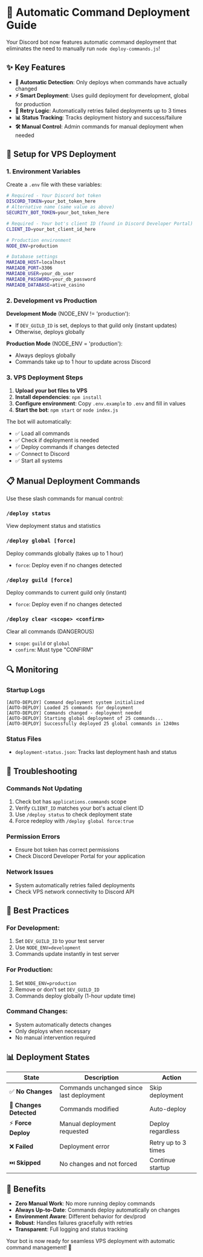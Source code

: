 # 🚀 Automatic Command Deployment Guide

Your Discord bot now features automatic command deployment that eliminates the need to manually run `node deploy-commands.js`!

## ✨ Key Features

- **🔄 Automatic Detection**: Only deploys when commands have actually changed
- **⚡ Smart Deployment**: Uses guild deployment for development, global for production
- **🔁 Retry Logic**: Automatically retries failed deployments up to 3 times
- **📊 Status Tracking**: Tracks deployment history and success/failure
- **🛠️ Manual Control**: Admin commands for manual deployment when needed

## 🔧 Setup for VPS Deployment

### 1. Environment Variables

Create a `.env` file with these variables:

```bash
# Required - Your Discord bot token
DISCORD_TOKEN=your_bot_token_here
# Alternative name (same value as above)
SECURITY_BOT_TOKEN=your_bot_token_here

# Required - Your bot's client ID (found in Discord Developer Portal)
CLIENT_ID=your_bot_client_id_here

# Production environment
NODE_ENV=production

# Database settings
MARIADB_HOST=localhost
MARIADB_PORT=3306
MARIADB_USER=your_db_user
MARIADB_PASSWORD=your_db_password
MARIADB_DATABASE=ative_casino
```

### 2. Development vs Production

**Development Mode** (NODE_ENV != 'production'):
- If `DEV_GUILD_ID` is set, deploys to that guild only (instant updates)
- Otherwise, deploys globally

**Production Mode** (NODE_ENV = 'production'):
- Always deploys globally
- Commands take up to 1 hour to update across Discord

### 3. VPS Deployment Steps

1. **Upload your bot files to VPS**
2. **Install dependencies**: `npm install`
3. **Configure environment**: Copy `.env.example` to `.env` and fill in values
4. **Start the bot**: `npm start` or `node index.js`

The bot will automatically:
- ✅ Load all commands
- ✅ Check if deployment is needed
- ✅ Deploy commands if changes detected
- ✅ Connect to Discord
- ✅ Start all systems

## 📋 Manual Deployment Commands

Use these slash commands for manual control:

### `/deploy status`
View deployment status and statistics

### `/deploy global [force]`
Deploy commands globally (takes up to 1 hour)
- `force`: Deploy even if no changes detected

### `/deploy guild [force]`
Deploy commands to current guild only (instant)
- `force`: Deploy even if no changes detected

### `/deploy clear <scope> <confirm>`
Clear all commands (DANGEROUS)
- `scope`: `guild` or `global`
- `confirm`: Must type "CONFIRM"

## 🔍 Monitoring

### Startup Logs
```
[AUTO-DEPLOY] Command deployment system initialized
[AUTO-DEPLOY] Loaded 25 commands for deployment
[AUTO-DEPLOY] Commands changed - deployment needed
[AUTO-DEPLOY] Starting global deployment of 25 commands...
[AUTO-DEPLOY] Successfully deployed 25 global commands in 1240ms
```

### Status Files
- `deployment-status.json`: Tracks last deployment hash and status

## 🚨 Troubleshooting

### Commands Not Updating
1. Check bot has `applications.commands` scope
2. Verify `CLIENT_ID` matches your bot's actual client ID
3. Use `/deploy status` to check deployment state
4. Force redeploy with `/deploy global force:true`

### Permission Errors
- Ensure bot token has correct permissions
- Check Discord Developer Portal for your application

### Network Issues
- System automatically retries failed deployments
- Check VPS network connectivity to Discord API

## 🎯 Best Practices

### For Development:
1. Set `DEV_GUILD_ID` to your test server
2. Use `NODE_ENV=development` 
3. Commands update instantly in test server

### For Production:
1. Set `NODE_ENV=production`
2. Remove or don't set `DEV_GUILD_ID`
3. Commands deploy globally (1-hour update time)

### Command Changes:
- System automatically detects changes
- Only deploys when necessary
- No manual intervention required

## 📊 Deployment States

| State | Description | Action |
|-------|-------------|--------|
| ✅ **No Changes** | Commands unchanged since last deployment | Skip deployment |
| 🔄 **Changes Detected** | Commands modified | Auto-deploy |
| ⚡ **Force Deploy** | Manual deployment requested | Deploy regardless |
| ❌ **Failed** | Deployment error | Retry up to 3 times |
| ⏭️ **Skipped** | No changes and not forced | Continue startup |

## 🎉 Benefits

- **Zero Manual Work**: No more running deploy commands
- **Always Up-to-Date**: Commands deploy automatically on changes
- **Environment Aware**: Different behavior for dev/prod
- **Robust**: Handles failures gracefully with retries
- **Transparent**: Full logging and status tracking

Your bot is now ready for seamless VPS deployment with automatic command management! 🚀